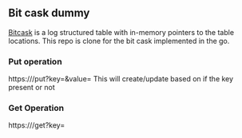 ## Bit cask dummy
[Bitcask]([url](https://en.wikipedia.org/wiki/Bitcask)) is a log structured table with in-memory pointers to the table locations. This repo is clone for the bit cask implemented in the go.

### Put operation
https://<url>/put?key=<key>&value=<value>
This will create/update based on if the key present or not

### Get Operation 
https://<url>/get?key=<key> 



